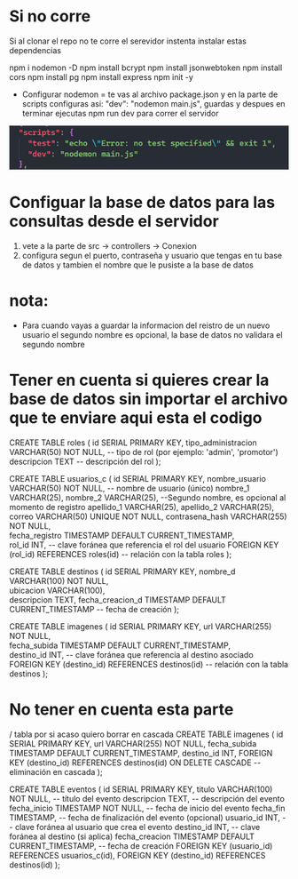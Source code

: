 # Si no corre

Si al clonar el repo no te corre el serevidor instenta instalar estas dependencias

npm i nodemon -D 
npm install bcrypt
npm install jsonwebtoken
npm install cors
npm install pg
npm install express
npm init -y

* Configurar nodemon = te vas al archivo package.json y en la parte de scripts configuras asi: "dev": "nodemon main.js", guardas y despues en terminar ejecutas npm run dev para correr el servidor


![alt text](image.png)

# Configuar la base de datos para las consultas desde el servidor

1. vete a la parte de src -> controllers -> Conexion
2. configura segun el puerto, contraseña y usuario que tengas en tu base de datos y tambien el nombre que le pusiste a la base de datos



# nota:

* Para cuando vayas a guardar la informacion del reistro de un nuevo usuario el segundo nombre es opcional, la base de datos no validara el segundo nombre




# Tener en cuenta si quieres crear la base de datos sin importar el archivo que te enviare aqui esta el codigo 

CREATE TABLE roles (
    id SERIAL PRIMARY KEY,
    tipo_administracion VARCHAR(50) NOT NULL,  -- tipo de rol (por ejemplo: 'admin', 'promotor')
    descripcion TEXT  -- descripción del rol
);


CREATE TABLE usuarios_c (
    id SERIAL PRIMARY KEY,
    nombre_usuario VARCHAR(50) NOT NULL,  -- nombre de usuario (único)
    nombre_1 VARCHAR(25), 
    nombre_2 VARCHAR(25), --Segundo nombre, es opcional al momento de registro
    apellido_1 VARCHAR(25), 
    apellido_2 VARCHAR(25),  
    correo VARCHAR(50) UNIQUE NOT NULL, 
    contrasena_hash VARCHAR(255) NOT NULL,  
    fecha_registro TIMESTAMP DEFAULT CURRENT_TIMESTAMP,  
    rol_id INT,  -- clave foránea que referencia el rol del usuario
    FOREIGN KEY (rol_id) REFERENCES roles(id)  -- relación con la tabla roles
);


CREATE TABLE destinos (
    id SERIAL PRIMARY KEY,
    nombre_d VARCHAR(100) NOT NULL,  
    ubicacion VARCHAR(100),  
    descripcion TEXT, 
    fecha_creacion_d TIMESTAMP DEFAULT CURRENT_TIMESTAMP  -- fecha de creación
);


CREATE TABLE imagenes (
    id SERIAL PRIMARY KEY,
    url VARCHAR(255) NOT NULL,  
    fecha_subida TIMESTAMP DEFAULT CURRENT_TIMESTAMP,  
    destino_id INT,  -- clave foránea que referencia al destino asociado
    FOREIGN KEY (destino_id) REFERENCES destinos(id)  -- relación con la tabla destinos
);







# No tener en cuenta esta parte #

/ tabla por si acaso quiero borrar en cascada
CREATE TABLE imagenes (
    id SERIAL PRIMARY KEY,
    url VARCHAR(255) NOT NULL,
    fecha_subida TIMESTAMP DEFAULT CURRENT_TIMESTAMP,
    destino_id INT,
    FOREIGN KEY (destino_id) REFERENCES destinos(id) ON DELETE CASCADE  -- eliminación en cascada
);



CREATE TABLE eventos (
    id SERIAL PRIMARY KEY,
    titulo VARCHAR(100) NOT NULL,  -- título del evento
    descripcion TEXT,  -- descripción del evento
    fecha_inicio TIMESTAMP NOT NULL,  -- fecha de inicio del evento
    fecha_fin TIMESTAMP,  -- fecha de finalización del evento (opcional)
    usuario_id INT,  -- clave foránea al usuario que crea el evento
    destino_id INT,  -- clave foránea al destino (si aplica)
    fecha_creacion TIMESTAMP DEFAULT CURRENT_TIMESTAMP,  -- fecha de creación
    FOREIGN KEY (usuario_id) REFERENCES usuarios_c(id),
    FOREIGN KEY (destino_id) REFERENCES destinos(id)
);
